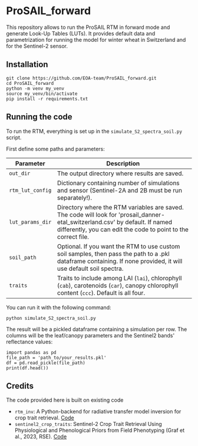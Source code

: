 # ProSAIL_forward

This repository allows to run the ProSAIL RTM in forward mode and generate Look-Up Tables (LUTs).
It provides default data and parametrization for running the model for winter wheat in Switzerland and for the Sentinel-2 sensor.


## Installation

```
git clone https://github.com/EOA-team/ProSAIL_forward.git
cd ProSAIL_forward
python -m venv my_venv
source my_venv/bin/activate
pip install -r requirements.txt
```

## Running the code

To run the RTM, everything is set up in the `simulate_S2_spectra_soil.py` script. 

First define some paths and parameters:

| Parameter        | Description                                                                                                   |
|------------------|---------------------------------------------------------------------------------------------------------------|
| `out_dir`        | The output directory where results are saved.                                                                 |
| `rtm_lut_config` | Dictionary containing number of simulations and sensor (Sentinel-2A and 2B must be run separately!).          |
| `lut_params_dir` | Directory where the RTM variables are saved. The code will look for 'prosail_danner-etal_switzerland.csv' by default. If named differently, you can edit the code to point to the correct file. |
| `soil_path`      | Optional. If you want the RTM to use custom soil samples, then pass the path to a .pkl dataframe containing. If none provided, it will use default soil spectra. |
| `traits`         | Traits to include among LAI (`lai`), chlorophyll (`cab`), carotenoids (`car`), canopy chlorophyll content (`ccc`). Default is all four. |



You can run it with the following command:

```
python simulate_S2_spectra_soil.py
```

The result will be a pickled dataframe containing a simulation per row. The columns will be the leaf/canopy parameters and the Sentinel2 bands' reflectance values:
```
import pandas as pd
file_path = 'path_to/your_results.pkl'
df = pd.read_pickle(file_path)
print(df.head()) 
```

## Credits

The code provided here is built on existing code
- `rtm_inv`: A Python-backend for radiative transfer model inversion for crop trait retrieval. [Code](https://github.com/EOA-team/rtm_inv)
- `sentinel2_crop_traits`: Sentinel-2 Crop Trait Retrieval Using Physiological and Phenological Priors from Field Phenotyping (Graf et al., 2023, RSE). [Code](https://github.com/EOA-team/sentinel2_crop_traits)



